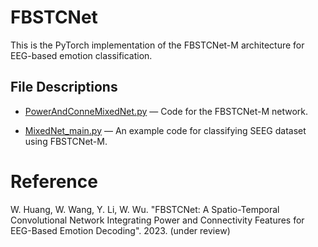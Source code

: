 # FBSTCNet
This is the PyTorch implementation of the FBSTCNet-M architecture for EEG-based emotion classification. 

## File Descriptions

* [PowerAndConneMixedNet.py](https://github.com/TimeSpacerRob/FBSTCNet/blob/main/PowerAndConneMixedNet.py)                        — Code for the FBSTCNet-M network.

* [MixedNet_main.py](https://github.com/TimeSpacerRob/FBSTCNet/blob/main/MixedNet_main.py)  — An example code for classifying SEEG dataset using FBSTCNet-M.

# Reference
W. Huang, W. Wang, Y. Li, W. Wu. "FBSTCNet: A Spatio-Temporal Convolutional Network Integrating Power and Connectivity Features for EEG-Based Emotion Decoding". 2023. (under review)

